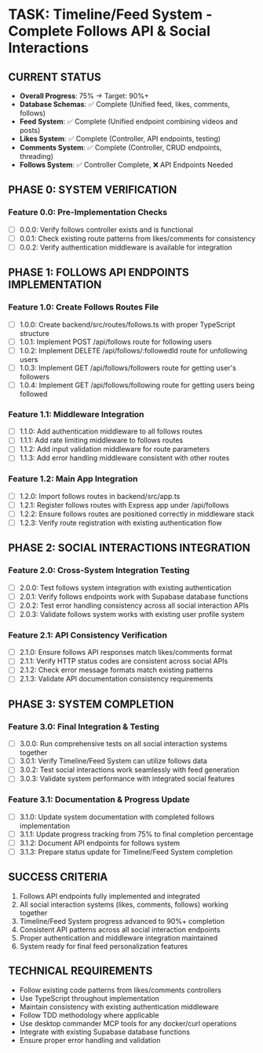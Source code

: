 # TASK: Timeline/Feed System - Complete Follows API & Social Interactions

## CURRENT STATUS
- **Overall Progress**: 75% → Target: 90%+
- **Database Schemas**: ✅ Complete (Unified feed, likes, comments, follows)
- **Feed System**: ✅ Complete (Unified endpoint combining videos and posts)
- **Likes System**: ✅ Complete (Controller, API endpoints, testing)
- **Comments System**: ✅ Complete (Controller, CRUD endpoints, threading)  
- **Follows System**: ✅ Controller Complete, ❌ API Endpoints Needed

## PHASE 0: SYSTEM VERIFICATION
### Feature 0.0: Pre-Implementation Checks
- [ ] 0.0.0: Verify follows controller exists and is functional
- [ ] 0.0.1: Check existing route patterns from likes/comments for consistency
- [ ] 0.0.2: Verify authentication middleware is available for integration

## PHASE 1: FOLLOWS API ENDPOINTS IMPLEMENTATION
### Feature 1.0: Create Follows Routes File
- [ ] 1.0.0: Create backend/src/routes/follows.ts with proper TypeScript structure
- [ ] 1.0.1: Implement POST /api/follows route for following users
- [ ] 1.0.2: Implement DELETE /api/follows/:followedId route for unfollowing users
- [ ] 1.0.3: Implement GET /api/follows/followers route for getting user's followers
- [ ] 1.0.4: Implement GET /api/follows/following route for getting users being followed

### Feature 1.1: Middleware Integration
- [ ] 1.1.0: Add authentication middleware to all follows routes
- [ ] 1.1.1: Add rate limiting middleware to follows routes
- [ ] 1.1.2: Add input validation middleware for route parameters
- [ ] 1.1.3: Add error handling middleware consistent with other routes

### Feature 1.2: Main App Integration
- [ ] 1.2.0: Import follows routes in backend/src/app.ts
- [ ] 1.2.1: Register follows routes with Express app under /api/follows
- [ ] 1.2.2: Ensure follows routes are positioned correctly in middleware stack
- [ ] 1.2.3: Verify route registration with existing authentication flow

## PHASE 2: SOCIAL INTERACTIONS INTEGRATION
### Feature 2.0: Cross-System Integration Testing
- [ ] 2.0.0: Test follows system integration with existing authentication
- [ ] 2.0.1: Verify follows endpoints work with Supabase database functions
- [ ] 2.0.2: Test error handling consistency across all social interaction APIs
- [ ] 2.0.3: Validate follows system works with existing user profile system

### Feature 2.1: API Consistency Verification
- [ ] 2.1.0: Ensure follows API responses match likes/comments format
- [ ] 2.1.1: Verify HTTP status codes are consistent across social APIs
- [ ] 2.1.2: Check error message formats match existing patterns
- [ ] 2.1.3: Validate API documentation consistency requirements

## PHASE 3: SYSTEM COMPLETION
### Feature 3.0: Final Integration & Testing
- [ ] 3.0.0: Run comprehensive tests on all social interaction systems together
- [ ] 3.0.1: Verify Timeline/Feed System can utilize follows data
- [ ] 3.0.2: Test social interactions work seamlessly with feed generation
- [ ] 3.0.3: Validate system performance with integrated social features

### Feature 3.1: Documentation & Progress Update
- [ ] 3.1.0: Update system documentation with completed follows implementation
- [ ] 3.1.1: Update progress tracking from 75% to final completion percentage
- [ ] 3.1.2: Document API endpoints for follows system
- [ ] 3.1.3: Prepare status update for Timeline/Feed System completion

## SUCCESS CRITERIA
1. Follows API endpoints fully implemented and integrated
2. All social interaction systems (likes, comments, follows) working together
3. Timeline/Feed System progress advanced to 90%+ completion
4. Consistent API patterns across all social interaction endpoints
5. Proper authentication and middleware integration maintained
6. System ready for final feed personalization features

## TECHNICAL REQUIREMENTS
- Follow existing code patterns from likes/comments controllers
- Use TypeScript throughout implementation
- Maintain consistency with existing authentication middleware
- Follow TDD methodology where applicable
- Use desktop commander MCP tools for any docker/curl operations
- Integrate with existing Supabase database functions
- Ensure proper error handling and validation